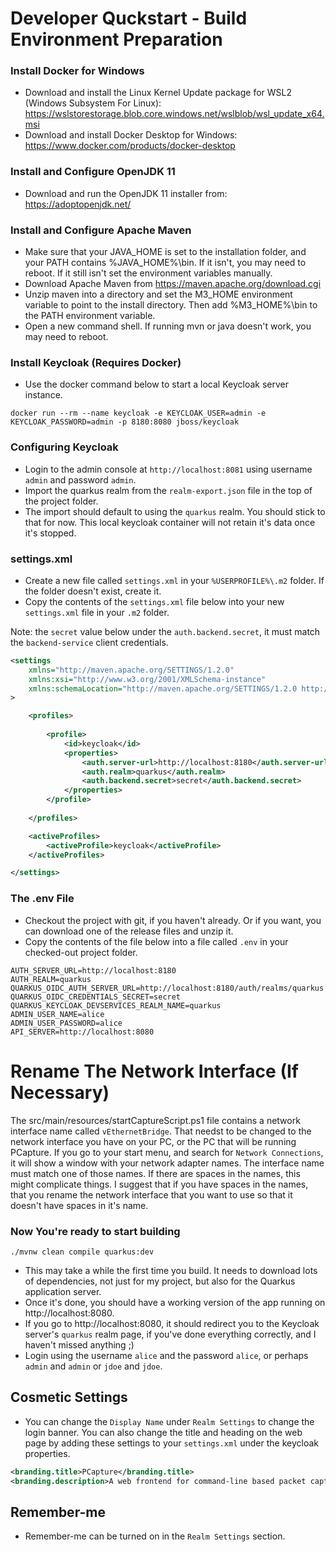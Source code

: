 # Developer Quckstart - Build Environment Preparation

### Install Docker for Windows

- Download and install the Linux Kernel Update package for WSL2 (Windows Subsystem For Linux): https://wslstorestorage.blob.core.windows.net/wslblob/wsl_update_x64.msi
- Download and install Docker Desktop for Windows: https://www.docker.com/products/docker-desktop

### Install and Configure OpenJDK 11

- Download and run the OpenJDK 11 installer from: https://adoptopenjdk.net/

### Install and Configure Apache Maven

- Make sure that your JAVA_HOME is set to the installation folder, and your PATH contains %JAVA_HOME%\bin. If it isn't, you may need to reboot. If it still isn't set the environment variables manually.
- Download Apache Maven from https://maven.apache.org/download.cgi
- Unzip maven into a directory and set the M3_HOME environment variable to point to the install directory. Then add %M3_HOME%\bin to the PATH environment variable.
- Open a new command shell. If running mvn or java doesn't work, you may need to reboot.

### Install Keycloak (Requires Docker)

- Use the docker command below to start a local Keycloak server instance.

```shell
docker run --rm --name keycloak -e KEYCLOAK_USER=admin -e KEYCLOAK_PASSWORD=admin -p 8180:8080 jboss/keycloak
```

### Configuring Keycloak

- Login to the admin console at `http://localhost:8081` using username `admin` and password `admin`.
- Import the quarkus realm from the `realm-export.json` file in the top of the project folder.
- The import should default to using the `quarkus` realm. You should stick to that for now. This local keycloak container will not retain it's data once it's stopped.

### settings.xml

- Create a new file called `settings.xml` in your `%USERPROFILE%\.m2` folder. If the folder doesn't exist, create it.
- Copy the contents of the `settings.xml` file below into your new `settings.xml` file in your `.m2` folder.

Note: the `secret` value below under the `auth.backend.secret`, it must match the `backend-service` client credentials.

```xml
<settings 
    xmlns="http://maven.apache.org/SETTINGS/1.2.0"
    xmlns:xsi="http://www.w3.org/2001/XMLSchema-instance"
    xmlns:schemaLocation="http://maven.apache.org/SETTINGS/1.2.0 http://maven.apache.org/xsd/settings-1.2.0.xsd"
>

    <profiles>
        
        <profile>
            <id>keycloak</id>
            <properties>
                <auth.server-url>http://localhost:8180</auth.server-url>
                <auth.realm>quarkus</auth.realm>
                <auth.backend.secret>secret</auth.backend.secret>
            </properties>
        </profile>
        
    </profiles>

    <activeProfiles>
        <activeProfile>keycloak</activeProfile>
    </activeProfiles>

</settings>
```

### The .env File

- Checkout the project with git, if you haven't already. Or if you want, you can download one of the release files and unzip it.
- Copy the contents of the file below into a file called `.env` in your checked-out project folder.

```shell script
AUTH_SERVER_URL=http://localhost:8180
AUTH_REALM=quarkus
QUARKUS_OIDC_AUTH_SERVER_URL=http://localhost:8180/auth/realms/quarkus
QUARKUS_OIDC_CREDENTIALS_SECRET=secret
QUARKUS_KEYCLOAK_DEVSERVICES_REALM_NAME=quarkus
ADMIN_USER_NAME=alice
ADMIN_USER_PASSWORD=alice
API_SERVER=http://localhost:8080
```

# Rename The Network Interface (If Necessary)

The src/main/resources/startCaptureScript.ps1 file contains a network interface name called `vEthernetBridge`. That needst to be changed to the network interface you have on your PC, or the PC that will be running PCapture. If you go to your start menu, and search for `Network Connections`, it will show a window with your network adapter names. The interface name must match one of those names. If there are spaces in the names, this might complicate things. I suggest that if you have spaces in the names, that you rename the network interface that you want to use so that it doesn't have spaces in it's name.

### Now You're ready to start building

```shell
./mvnw clean compile quarkus:dev
```

- This may take a while the first time you build. It needs to download lots of dependencies, not just for my project, but also for the Quarkus application server.
- Once it's done, you should have a working version of the app running on http://localhost:8080.
- If you go to http://localhost:8080, it should redirect you to the Keycloak server's `quarkus` realm page, if you've done everything correctly, and I haven't missed anything ;)
- Login using the username `alice` and the password `alice`, or perhaps `admin` and `admin` or `jdoe` and `jdoe`.

## Cosmetic Settings

- You can change the `Display Name` under `Realm Settings` to change the login banner. You can also change the title and heading on the web page by adding these settings to your `settings.xml` under the keycloak properties.

```xml
<branding.title>PCapture</branding.title>
<branding.description>A web frontend for command-line based packet capture tools.</branding.description>
```

## Remember-me

- Remember-me can be turned on in the `Realm Settings` section.

